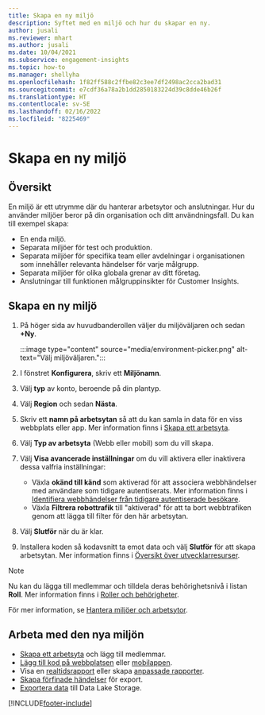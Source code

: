 ```yaml
---
title: Skapa en ny miljö
description: Syftet med en miljö och hur du skapar en ny.
author: jusali
ms.reviewer: mhart
ms.author: jusali
ms.date: 10/04/2021
ms.subservice: engagement-insights
ms.topic: how-to
ms.manager: shellyha
ms.openlocfilehash: 1f82ff588c2ffbe82c3ee7df2498ac2cca2bad31
ms.sourcegitcommit: e7cdf36a78a2b1dd2850183224d39c8dde46b26f
ms.translationtype: HT
ms.contentlocale: sv-SE
ms.lasthandoff: 02/16/2022
ms.locfileid: "8225469"
---
```

# <a name="create-a-new-environment"></a>Skapa en ny miljö 

## <a name="overview"></a>Översikt

En miljö är ett utrymme där du hanterar arbetsytor och anslutningar. Hur du använder miljöer beror på din organisation och ditt användningsfall. Du kan till exempel skapa:

- En enda miljö.
- Separata miljöer för test och produktion.
- Separata miljöer för specifika team eller avdelningar i organisationen som innehåller relevanta händelser för varje målgrupp.
- Separata miljöer för olika globala grenar av ditt företag.
- Anslutningar till funktionen målgruppinsikter för Customer Insights.

## <a name="create-a-new-environment"></a>Skapa en ny miljö

1. På höger sida av huvudbanderollen väljer du miljöväljaren och sedan **+Ny**.

   :::image type="content" source="media/environment-picker.png" alt-text="Välj miljöväljaren.":::

1. I fönstret **Konfigurera**, skriv ett **Miljönamn**.

1. Välj **typ** av konto, beroende på din plantyp.

1. Välj **Region** och sedan **Nästa**. 

1. Skriv ett **namn på arbetsytan** så att du kan samla in data för en viss webbplats eller app. Mer information finns i [Skapa ett arbetsyta](create-workspace.md).

1. Välj **Typ av arbetsyta** (Webb eller mobil) som du vill skapa. 

1. Välj **Visa avancerade inställningar** om du vill aktivera eller inaktivera dessa valfria inställningar:

   - Växla **okänd till känd** som aktiverad för att associera webbhändelser med användare som tidigare autentiserats. Mer information finns i [Identifiera webbhändelser från tidigare autentiserade besökare](unknown-to-known.md).
   - Växla **Filtrera robottrafik** till "aktiverad" för att ta bort webbtrafiken genom att lägga till filter för den här arbetsytan. 

1. Välj **Slutför** när du är klar. 

1. Installera koden så kodavsnitt ta emot data och välj **Slutför** för att skapa arbetsytan. Mer information finns i [Översikt över utvecklarresurser](developer-resources.md).

> [!NOTE]
> Nu kan du lägga till medlemmar och tilldela deras behörighetsnivå i listan **Roll**. Mer information finns i [Roller och behörigheter](user-roles.md). 

För mer information, se [Hantera miljöer och arbetsytor](manage-environments-workspaces.md).

## <a name="work-with-your-new-environment"></a>Arbeta med den nya miljön

- [Skapa ett arbetsyta](../engagement-insights/create-workspace.md) och lägg till medlemmar.
- [Lägg till kod på webbplatsen](../engagement-insights/instrument-website.md) eller [mobilappen](../engagement-insights/developer-resources.md#capture-events-from-mobile-apps).
- Visa en [realtidsrapport](../engagement-insights/view-reports.md) eller skapa [anpassade rapporter](../engagement-insights/custom-reports.md).
- [Skapa förfinade händelser](../engagement-insights/refined-events.md) för export.
- [Exportera data](../engagement-insights/export-events.md) till Data Lake Storage.

[!INCLUDE[footer-include](../includes/footer-banner.md)]
